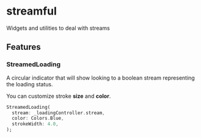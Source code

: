 # streamful

Widgets and utilities to deal with streams

## Features

### StreamedLoading

A circular indicator that will show looking to a boolean stream representing the loading status.

You can customize stroke **size** and **color**.

```dart
StreamedLoading(
  stream: _loadingController.stream,
  color: Colors.Blue,
  strokeWidth: 4.0,
);
```